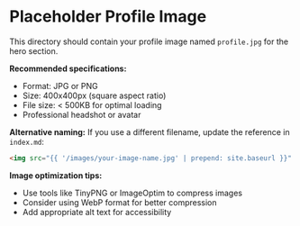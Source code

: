 # Placeholder Profile Image

This directory should contain your profile image named `profile.jpg` for the hero section.

**Recommended specifications:**
- Format: JPG or PNG
- Size: 400x400px (square aspect ratio)
- File size: < 500KB for optimal loading
- Professional headshot or avatar

**Alternative naming:**
If you use a different filename, update the reference in `index.md`:
```markdown
<img src="{{ '/images/your-image-name.jpg' | prepend: site.baseurl }}" alt="{{ site.author.name }}" class="hero-image">
```

**Image optimization tips:**
- Use tools like TinyPNG or ImageOptim to compress images
- Consider using WebP format for better compression
- Add appropriate alt text for accessibility
